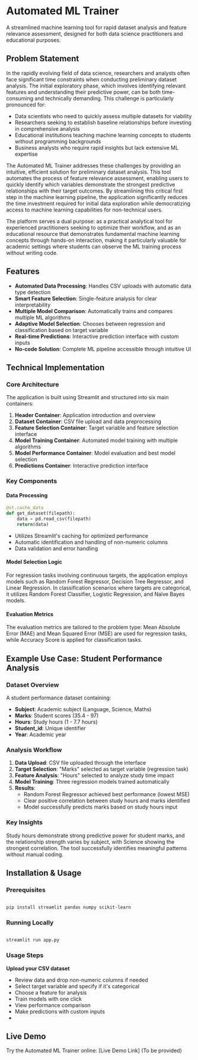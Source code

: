 # Automated ML Trainer

A streamlined machine learning tool for rapid dataset analysis and feature relevance assessment, designed for both data science practitioners and educational purposes.

##  Problem Statement

In the rapidly evolving field of data science, researchers and analysts often face significant time constraints when conducting preliminary dataset analysis. The initial exploratory phase, which involves identifying relevant features and understanding their predictive power, can be both time-consuming and technically demanding. This challenge is particularly pronounced for:

- Data scientists who need to quickly assess multiple datasets for viability
- Researchers seeking to establish baseline relationships before investing in comprehensive analysis
- Educational institutions teaching machine learning concepts to students without programming backgrounds
- Business analysts who require rapid insights but lack extensive ML expertise

The Automated ML Trainer addresses these challenges by providing an intuitive, efficient solution for preliminary dataset analysis. This tool automates the process of feature relevance assessment, enabling users to quickly identify which variables demonstrate the strongest predictive relationships with their target outcomes. By streamlining this critical first step in the machine learning pipeline, the application significantly reduces the time investment required for initial data exploration while democratizing access to machine learning capabilities for non-technical users.

The platform serves a dual purpose: as a practical analytical tool for experienced practitioners seeking to optimize their workflow, and as an educational resource that demonstrates fundamental machine learning concepts through hands-on interaction, making it particularly valuable for academic settings where students can observe the ML training process without writing code.

##  Features

- **Automated Data Processing**: Handles CSV uploads with automatic data type detection
- **Smart Feature Selection**: Single-feature analysis for clear interpretability
- **Multiple Model Comparison**: Automatically trains and compares multiple ML algorithms
- **Adaptive Model Selection**: Chooses between regression and classification based on target variable
- **Real-time Predictions**: Interactive prediction interface with custom inputs
- **No-code Solution**: Complete ML pipeline accessible through intuitive UI

##  Technical Implementation

### Core Architecture

The application is built using Streamlit and structured into six main containers:

1. **Header Container**: Application introduction and overview
2. **Dataset Container**: CSV file upload and data preprocessing
3. **Feature Selection Container**: Target variable and feature selection interface
4. **Model Training Container**: Automated model training with multiple algorithms
5. **Model Performance Container**: Model evaluation and best model selection
6. **Predictions Container**: Interactive prediction interface

### Key Components

#### Data Processing
```python
@st.cache_data
def get_dataset(filepath):
    data = pd.read_csv(filepath)
    return(data)
```

- Utilizes Streamlit's caching for optimized performance
- Automatic identification and handling of non-numeric columns
- Data validation and error handling

#### Model Selection Logic

For regression tasks involving continuous targets, the application employs models such as Random Forest Regressor, Decision Tree Regressor, and Linear Regression. In classification scenarios where targets are categorical, it utilizes Random Forest Classifier, Logistic Regression, and Naïve Bayes models.

#### Evaluation Metrics
The evaluation metrics are tailored to the problem type: Mean Absolute Error (MAE) and Mean Squared Error (MSE) are used for regression tasks, while Accuracy Score is applied for classification tasks.

## Example Use Case: Student Performance Analysis

### Dataset Overview
A student performance dataset containing:
- **Subject**: Academic subject (Language, Science, Maths)
- **Marks**: Student scores (35.4 - 97)
- **Hours**: Study hours (1 - 7.7 hours)
- **Student_id**: Unique identifier
- **Year**: Academic year

### Analysis Workflow

1. **Data Upload**: CSV file uploaded through the interface
2. **Target Selection**: "Marks" selected as target variable (regression task)
3. **Feature Analysis**: "Hours" selected to analyze study time impact
4. **Model Training**: Three regression models trained automatically
5. **Results**: 
   - Random Forest Regressor achieved best performance (lowest MSE)
   - Clear positive correlation between study hours and marks identified
   - Model successfully predicts marks based on study hours input

### Key Insights
Study hours demonstrate strong predictive power for student marks, and the relationship strength varies by subject, with Science showing the strongest correlation. The tool successfully identifies meaningful patterns without manual coding.

## Installation & Usage

### Prerequisites
``` BASH

pip install streamlit pandas numpy scikit-learn
```

### Running Locally
```BASH

streamlit run app.py
```

### Usage Steps

**Upload your CSV dataset**

- Review data and drop non-numeric columns if needed
- Select target variable and specify if it's categorical
- Choose a feature for analysis
- Train models with one click
- View performance comparison
- Make predictions with custom inputs
- 
## Live Demo
Try the Automated ML Trainer online: [Live Demo Link] (To be provided)




